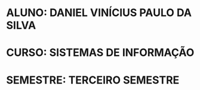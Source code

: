 # ALUNO: DANIEL VINÍCIUS PAULO DA SILVA
# CURSO: SISTEMAS DE INFORMAÇÃO
# SEMESTRE: TERCEIRO SEMESTRE
